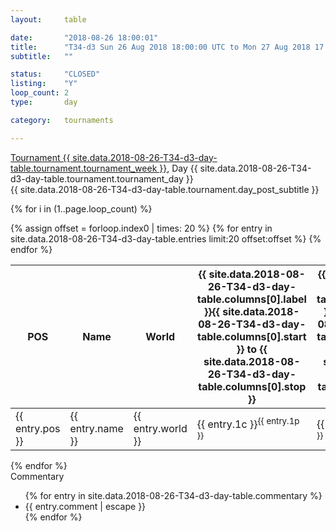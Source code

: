 ```yaml
---
layout: 	table

date: 		"2018-08-26 18:00:01"
title: 		"T34-d3 Sun 26 Aug 2018 18:00:00 UTC to Mon 27 Aug 2018 17:59:59 UTC"
subtitle: 	""

status:     "CLOSED"
listing:    "Y"
loop_count: 2
type:       day

category: 	tournaments

---
```

<div class="table_header">
    <span class="table_title">
        <a href="{{ site.data.2018-08-26-T34-d3-day-table.tournament.week_results_table_url }}">
        Tournament {{ site.data.2018-08-26-T34-d3-day-table.tournament.tournament_week }}</a>, Day {{ site.data.2018-08-26-T34-d3-day-table.tournament.tournament_day }}
    </span><br>
    <span class="table_subtitle">
        {{ site.data.2018-08-26-T34-d3-day-table.tournament.day_post_subtitle }}
    </span>  
</div>

{% for i in (1..page.loop_count) %}
<br>
<table class="day_table">
  <colgroup>
    <col style="width:18px">
    <col style="width:55px">
    <col style="width:55px">
    <col style="width:12px">
    <col style="width:12px">
    <col style="width:12px">
    <col style="width:12px">
    <col style="width:12px">
    <col style="width:12px">
    <col style="width:12px">
    <col style="width:12px">
    <col style="width:12px">
    <col style="width:12px">
    <col style="width:12px">
    <col style="width:12px">
    <col style="width:12px">
    <col style="width:12px">
    <col style="width:12px">
    <col style="width:12px">
    <col style="width:12px">
    <col style="width:12px">
    <col style="width:12px">
    <col style="width:12px">
    <col style="width:12px">
    <col style="width:12px">
    <col style="width:12px">
    <col style="width:12px">
    <col style="width:18px">
  </colgroup>  
  <thead>
    <tr>
        <th>POS</th>
        <th class="AlignLeft">Name</th>
        <th class="AlignLeft">World</th>
        <th><a class="hideDisplay">{{ site.data.2018-08-26-T34-d3-day-table.columns[0].label }}<span class="showDisplayOnHover">{{ site.data.2018-08-26-T34-d3-day-table.columns[0].start }} to {{ site.data.2018-08-26-T34-d3-day-table.columns[0].stop }}</span></a></th>
        <th><a class="hideDisplay">{{ site.data.2018-08-26-T34-d3-day-table.columns[1].label }}<span class="showDisplayOnHover">{{ site.data.2018-08-26-T34-d3-day-table.columns[1].start }} to {{ site.data.2018-08-26-T34-d3-day-table.columns[1].stop }}</span></a></th>
        <th><a class="hideDisplay">{{ site.data.2018-08-26-T34-d3-day-table.columns[2].label }}<span class="showDisplayOnHover">{{ site.data.2018-08-26-T34-d3-day-table.columns[2].start }} to {{ site.data.2018-08-26-T34-d3-day-table.columns[2].stop }}</span></a></th>
        <th><a class="hideDisplay">{{ site.data.2018-08-26-T34-d3-day-table.columns[3].label }}<span class="showDisplayOnHover">{{ site.data.2018-08-26-T34-d3-day-table.columns[3].start }} to {{ site.data.2018-08-26-T34-d3-day-table.columns[3].stop }}</span></a></th>
        <th><a class="hideDisplay">{{ site.data.2018-08-26-T34-d3-day-table.columns[4].label }}<span class="showDisplayOnHover">{{ site.data.2018-08-26-T34-d3-day-table.columns[4].start }} to {{ site.data.2018-08-26-T34-d3-day-table.columns[4].stop }}</span></a></th>
        <th><a class="hideDisplay">{{ site.data.2018-08-26-T34-d3-day-table.columns[5].label }}<span class="showDisplayOnHover">{{ site.data.2018-08-26-T34-d3-day-table.columns[5].start }} to {{ site.data.2018-08-26-T34-d3-day-table.columns[5].stop }}</span></a></th>
        <th><a class="hideDisplay">{{ site.data.2018-08-26-T34-d3-day-table.columns[6].label }}<span class="showDisplayOnHover">{{ site.data.2018-08-26-T34-d3-day-table.columns[6].start }} to {{ site.data.2018-08-26-T34-d3-day-table.columns[6].stop }}</span></a></th>
        <th><a class="hideDisplay">{{ site.data.2018-08-26-T34-d3-day-table.columns[7].label }}<span class="showDisplayOnHover">{{ site.data.2018-08-26-T34-d3-day-table.columns[7].start }} to {{ site.data.2018-08-26-T34-d3-day-table.columns[7].stop }}</span></a></th>
        <th><a class="hideDisplay">{{ site.data.2018-08-26-T34-d3-day-table.columns[8].label }}<span class="showDisplayOnHover">{{ site.data.2018-08-26-T34-d3-day-table.columns[8].start }} to {{ site.data.2018-08-26-T34-d3-day-table.columns[8].stop }}</span></a></th>
        <th><a class="hideDisplay">{{ site.data.2018-08-26-T34-d3-day-table.columns[9].label }}<span class="showDisplayOnHover">{{ site.data.2018-08-26-T34-d3-day-table.columns[9].start }} to {{ site.data.2018-08-26-T34-d3-day-table.columns[9].stop }}</span></a></th>
        <th><a class="hideDisplay">{{ site.data.2018-08-26-T34-d3-day-table.columns[10].label }}<span class="showDisplayOnHover">{{ site.data.2018-08-26-T34-d3-day-table.columns[10].start }} to {{ site.data.2018-08-26-T34-d3-day-table.columns[10].stop }}</span></a></th>
        <th><a class="hideDisplay">{{ site.data.2018-08-26-T34-d3-day-table.columns[11].label }}<span class="showDisplayOnHover">{{ site.data.2018-08-26-T34-d3-day-table.columns[11].start }} to {{ site.data.2018-08-26-T34-d3-day-table.columns[11].stop }}</span></a></th>
        <th><a class="hideDisplay">{{ site.data.2018-08-26-T34-d3-day-table.columns[12].label }}<span class="showDisplayOnHover">{{ site.data.2018-08-26-T34-d3-day-table.columns[12].start }} to {{ site.data.2018-08-26-T34-d3-day-table.columns[12].stop }}</span></a></th>
        <th><a class="hideDisplay">{{ site.data.2018-08-26-T34-d3-day-table.columns[13].label }}<span class="showDisplayOnHover">{{ site.data.2018-08-26-T34-d3-day-table.columns[13].start }} to {{ site.data.2018-08-26-T34-d3-day-table.columns[13].stop }}</span></a></th>
        <th><a class="hideDisplay">{{ site.data.2018-08-26-T34-d3-day-table.columns[14].label }}<span class="showDisplayOnHover">{{ site.data.2018-08-26-T34-d3-day-table.columns[14].start }} to {{ site.data.2018-08-26-T34-d3-day-table.columns[14].stop }}</span></a></th>
        <th><a class="hideDisplay">{{ site.data.2018-08-26-T34-d3-day-table.columns[15].label }}<span class="showDisplayOnHover">{{ site.data.2018-08-26-T34-d3-day-table.columns[15].start }} to {{ site.data.2018-08-26-T34-d3-day-table.columns[15].stop }}</span></a></th>
        <th><a class="hideDisplay">{{ site.data.2018-08-26-T34-d3-day-table.columns[16].label }}<span class="showDisplayOnHover">{{ site.data.2018-08-26-T34-d3-day-table.columns[16].start }} to {{ site.data.2018-08-26-T34-d3-day-table.columns[16].stop }}</span></a></th>
        <th><a class="hideDisplay">{{ site.data.2018-08-26-T34-d3-day-table.columns[17].label }}<span class="showDisplayOnHover">{{ site.data.2018-08-26-T34-d3-day-table.columns[17].start }} to {{ site.data.2018-08-26-T34-d3-day-table.columns[17].stop }}</span></a></th>
        <th><a class="hideDisplay">{{ site.data.2018-08-26-T34-d3-day-table.columns[18].label }}<span class="showDisplayOnHover">{{ site.data.2018-08-26-T34-d3-day-table.columns[18].start }} to {{ site.data.2018-08-26-T34-d3-day-table.columns[18].stop }}</span></a></th>
        <th><a class="hideDisplay">{{ site.data.2018-08-26-T34-d3-day-table.columns[19].label }}<span class="showDisplayOnHover">{{ site.data.2018-08-26-T34-d3-day-table.columns[19].start }} to {{ site.data.2018-08-26-T34-d3-day-table.columns[19].stop }}</span></a></th>
        <th><a class="hideDisplay">{{ site.data.2018-08-26-T34-d3-day-table.columns[20].label }}<span class="showDisplayOnHover">{{ site.data.2018-08-26-T34-d3-day-table.columns[20].start }} to {{ site.data.2018-08-26-T34-d3-day-table.columns[20].stop }}</span></a></th>
        <th><a class="hideDisplay">{{ site.data.2018-08-26-T34-d3-day-table.columns[21].label }}<span class="showDisplayOnHover">{{ site.data.2018-08-26-T34-d3-day-table.columns[21].start }} to {{ site.data.2018-08-26-T34-d3-day-table.columns[21].stop }}</span></a></th>
        <th><a class="hideDisplay">{{ site.data.2018-08-26-T34-d3-day-table.columns[22].label }}<span class="showDisplayOnHover">{{ site.data.2018-08-26-T34-d3-day-table.columns[22].start }} to {{ site.data.2018-08-26-T34-d3-day-table.columns[22].stop }}</span></a></th>
        <th><a class="hideDisplay">{{ site.data.2018-08-26-T34-d3-day-table.columns[23].label }}<span class="showDisplayOnHover">{{ site.data.2018-08-26-T34-d3-day-table.columns[23].start }} to {{ site.data.2018-08-26-T34-d3-day-table.columns[23].stop }}</span></a></th>
        <th>Total</th>
    </tr>
  </thead>
  {% assign offset = forloop.index0 | times: 20 %}
<tbody>
{% for entry in site.data.2018-08-26-T34-d3-day-table.entries limit:20 offset:offset %}
  <tr>
    <td class="pl{{ entry.pos }}">{{ entry.pos }}</td>
    <td class="AlignLeft">{{ entry.name }}</td>
    <td class="AlignLeft">{{ entry.world }}</td>
    <td class="pl{{ entry.1p }}">{{ entry.1c }}<sup>{{ entry.1p }}</sup></td>
    <td class="pl{{ entry.2p }}">{{ entry.2c }}<sup>{{ entry.2p }}</sup></td>
    <td class="pl{{ entry.3p }}">{{ entry.3c }}<sup>{{ entry.3p }}</sup></td>
    <td class="pl{{ entry.4p }}">{{ entry.4c }}<sup>{{ entry.4p }}</sup></td>
    <td class="pl{{ entry.5p }}">{{ entry.5c }}<sup>{{ entry.5p }}</sup></td>
    <td class="pl{{ entry.6p }}">{{ entry.6c }}<sup>{{ entry.6p }}</sup></td>
    <td class="pl{{ entry.7p }}">{{ entry.7c }}<sup>{{ entry.7p }}</sup></td>
    <td class="pl{{ entry.8p }}">{{ entry.8c }}<sup>{{ entry.8p }}</sup></td>
    <td class="pl{{ entry.9p }}">{{ entry.9c }}<sup>{{ entry.9p }}</sup></td>
    <td class="pl{{ entry.10p }}">{{ entry.10c }}<sup>{{ entry.10p }}</sup></td>
    <td class="pl{{ entry.11p }}">{{ entry.11c }}<sup>{{ entry.11p }}</sup></td>
    <td class="pl{{ entry.12p }}">{{ entry.12c }}<sup>{{ entry.12p }}</sup></td>
    <td class="pl{{ entry.13p }}">{{ entry.13c }}<sup>{{ entry.13p }}</sup></td>
    <td class="pl{{ entry.14p }}">{{ entry.14c }}<sup>{{ entry.14p }}</sup></td>
    <td class="pl{{ entry.15p }}">{{ entry.15c }}<sup>{{ entry.15p }}</sup></td>
    <td class="pl{{ entry.16p }}">{{ entry.16c }}<sup>{{ entry.16p }}</sup></td>
    <td class="pl{{ entry.17p }}">{{ entry.17c }}<sup>{{ entry.17p }}</sup></td>
    <td class="pl{{ entry.18p }}">{{ entry.18c }}<sup>{{ entry.18p }}</sup></td>
    <td class="pl{{ entry.19p }}">{{ entry.19c }}<sup>{{ entry.19p }}</sup></td>
    <td class="pl{{ entry.20p }}">{{ entry.20c }}<sup>{{ entry.20p }}</sup></td>
    <td class="pl{{ entry.21p }}">{{ entry.21c }}<sup>{{ entry.21p }}</sup></td>
    <td class="pl{{ entry.22p }}">{{ entry.22c }}<sup>{{ entry.22p }}</sup></td>
    <td class="pl{{ entry.23p }}">{{ entry.23c }}<sup>{{ entry.23p }}</sup></td>
    <td class="pl{{ entry.24p }}">{{ entry.24c }}<sup>{{ entry.24p }}</sup></td>
    <td>{{ entry.total }}</td>
  </tr>
{% endfor %}  
</tbody>
</table>
<div class="leaderboard"></div>
{% endfor %}

<div class="commentary">
  <span class="commentary_title">Commentary</span>
  <ul>
    {% for entry in site.data.2018-08-26-T34-d3-day-table.commentary %}
    <li class="commentary_list">{{ entry.comment | escape }}</li>
    {% endfor %}
  </ul>
</div>




